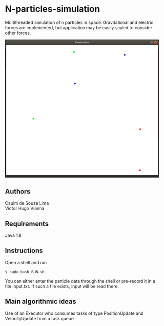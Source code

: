# N-particles-simulation
Multithreaded simulation of n particles in space. Gravitational and electric forces are implemented, but application may be easily scaled to consider other forces.

![GUI](https://raw.githubusercontent.com/victorvianna/N-particles-simulation/master/screenshots/gui-screenshot.png) 

## Authors

Cauim de Souza Lima  
Victor Hugo Vianna

## Requirements

Java 1.8

## Instructions

Open a shell and run  
```
$ sudo bash RUN.sh
```  
You can either enter the particle data through the shell or pre-record it in a file input.txt. If such a file exists, input will be read there.

## Main algorithmic ideas

Use of an Executor who consumes tasks of type PositionUpdate and VelocityUpdate from a task queue